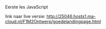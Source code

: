 Eerste les JavaScript

link naar live versie: http://25046.hosts1.ma-cloud.nl/F1M2Ontwerp/goedelandingpage.html